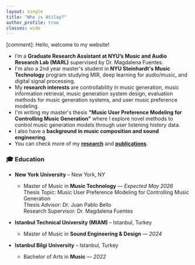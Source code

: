 ```yaml
---
layout: single
title: "Who is Atilay?"
author_profile: true
classes: wide
---
```


[comment]: Hello, welcome to my website!  
- I’m a **Graduate Research Assistant at NYU’s Music and Audio Research Lab (MARL)** supervised by Dr. Magdalena Fuentes.  
- I'm also a 2nd year master's student in **NYU Steinhardt's Music Technology** program studying MIR, deep learning for audio/music, and digital signal processing.
- My **research interests** are controllability in music generation, music information retrieval, music generation system design, evaluation methods for music generation systems, and user music preference modeling.  
- I'm writing my master's thesis **"Music User Preference Modeling for Controlling Music Generation"** where I explore novel methods to control music generation models through user listening history data.
- I also have a **background in music composition and sound engineering**. 
- You can check more of my [**research**](/projects/) and [**publications**](/publications/).

### 🎓 Education

- **New York University** – New York, NY  
    - Master of Music in **Music Technology** — *Expected May 2026*  
    Thesis Topic: Music User Preference Modeling for Controlling Music Generation  
    Thesis Advisor: Dr. Juan Pablo Bello  
    Research Supervisor: Dr. Magdalena Fuentes  

- **Istanbul Technical University (MIAM)** – Istanbul, Turkey  
    - Master of Music in **Sound Engineering & Design** — *2024*  

- **Istanbul Bilgi University** – Istanbul, Turkey  
    - Bachelor of Arts in **Music** — *2022*  
    